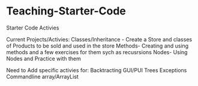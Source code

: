 # Teaching-Starter-Code
Starter Code Activies

Current Projects/Activies:
Classes/Inheritance - Create a Store and classes of Products to be sold and used in the store
Methods- Creating and using methods and a few exercises for them sych as recusrsions
Nodes- Using Nodes and Practice with them

Need to Add specific activies for:
Backtracting
GUI/PUI
Trees
Exceptions
Commandline
array/ArrayList

